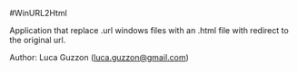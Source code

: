 #WinURL2Html

Application that replace .url windows files with an .html file with redirect to the original url.

Author: Luca Guzzon (luca.guzzon@gmail.com)
